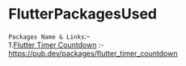 # FlutterPackagesUsed

`Packages Name & Links`:-<br>
1.[Flutter Timer Countdown](https://pub.dev/packages/flutter_timer_countdown")        :- https://pub.dev/packages/flutter_timer_countdown <b>

